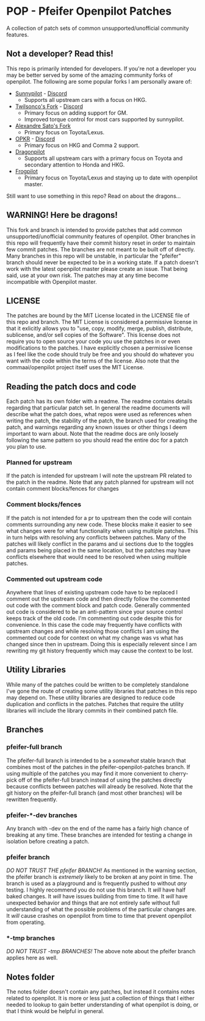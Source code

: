 # POP - Pfeifer Openpilot Patches
A collection of patch sets of common unsupported/unofficial community features.

## Not a developer? Read this!
This repo is primarily intended for developers. If you're not a developer you
may be better served by some of the amazing community forks of openpilot. The
following are some popular forks I am personally aware of:
* [Sunnypilot](https://github.com/sunnyhaibin/sunnypilot) -
  [Discord](https://discord.gg/RB9UFGTHTZ)
    - Supports all upstream cars with a focus on HKG.
* [Twilsonco's Fork](https://github.com/twilsonco/openpilot) -
  [Discord](https://discord.com/channels/469524606043160576/884811574773157949)
    - Primary focus on adding support for GM.
    - Improved torque control for most cars supported by sunnypilot.
* [Alexandre Sato's Fork](https://github.com/AlexandreSato/openpilot/tree/personal3)
    - Primary focus on Toyota/Lexus.
* [OPKR](https://github.com/openpilotkr/openpilot) -
  [Discord](https://discord.gg/pppFp2pVW3)
    - Primary focus on HKG and Comma 2 support.
* [Dragonpilot](https://github.com/dragonpilot-community/dragonpilot)
    - Supports all upstream cars with a primary focus on Toyota and secondary
    attention to Honda and HKG.
* [Frogpilot](https://github.com/FrogAi/FrogPilot)
    - Primary focus on Toyota/Lexus and staying up to date with openpilot
      master.

Still want to use something in this repo? Read on about the dragons...

## WARNING! Here be dragons!
This fork and branch is intended to provide patches that add common
unsupported/unofficial community features of openpilot. Other branches in this
repo will frequently have their commit history reset in order to maintain few
commit patches. The branches are not meant to be built off of directly. Many
branches in this repo will be unstable, in particular the "pfeifer" branch
should never be expected to be in a working state. If a patch doesn't work with
the latest openpilot master please create an issue. That being said, use at your
own risk. The patches may at any time become incompatible with Openpilot master.

## LICENSE
The patches are bound by the MIT License located in the LICENSE file of this
repo and branch. The MIT License is considered a permissive license in that it
exlicitly allows you to "use, copy, modify, merge, publish, distribute,
sublicense, and/or sell copies of the Software". This license does not require
you to open source your code you use the patches in or even modifications to the
patches. I have explicitly chosen a permissive license as I feel like the code
should truly be free and you should do whatever you want with the code within
the terms of the license. Also note that the commaai/openpilot project itself
uses the MIT License.

## Reading the patch docs and code
Each patch has its own folder with a readme. The readme contains details
regarding that particular patch set. In general the readme documents will
describe what the patch does, what repos were used as references when writing
the patch, the stability of the patch, the branch used for creating the patch,
and warnings regarding any known issues or other things I deem important to warn
about. Note that the readme docs are only loosely following the same pattern so
you should read the entire doc for a patch you plan to use.

### Planned for upstream
If the patch is intended for upstream I will note the upstream PR related to the
patch in the readme. Note that any patch planned for upstream will not contain
comment blocks/fences for changes

### Comment blocks/fences
If the patch is not intended for a pr to upstream then the code will contain
comments surrounding any new code. These blocks make it easier to see what
changes were for what functionality when using multiple patches. This in turn
helps with resolving any conflicts between patches. Many of the patches will
likely conflict in the params and ui sections due to the toggles and params
being placed in the same location, but the patches may have conflicts elsewhere
that would need to be resolved when using multiple patches.

### Commented out upstream code
Anywhere that lines of existing upstream code have to be replaced I comment out
the upstream code and then directly follow the commented out code with the
comment block and patch code. Generally commented out code is considered to be
an anti-pattern since your source control keeps track of the old code. I'm
commenting out code despite this for convenience. In this case the code may
frequently have conflicts with upstream changes and while resolving those
conflicts I am using the commented out code for context on what my change was vs
what has changed since then in upstream. Doing this is especially relevent since
I am rewriting my git history frequently which may cause the context to be lost.

## Utility Libraries
While many of the patches could be written to be completely standalone I've gone
the route of creating some utility libraries that patches in this repo may
depend on. These utility libraries are designed to reduce code duplication and
conflicts in the patches. Patches that require the utility libraries will
include the library commits in their combined patch file.

## Branches
### pfeifer-full branch
The pfeifer-full branch is intended to be a _somewhat_ stable branch that
combines most of the patches in the pfeifer-openpilot-patches branch. If using
multiple of the patches you may find it more convenient to cherry-pick off of
the pfeifer-full branch instead of using the patches directly because conflicts
between patches will already be resolved. Note that the git history on the
pfeifer-full branch (and most other branches) will be rewritten frequently.

### pfeifer-\*-dev branches
Any branch with -dev on the end of the name has a fairly high chance of breaking
at any time. These branches are intended for testing a change in isolation
before creating a patch.

### pfeifer branch
_DO NOT TRUST THE pfeifer BRANCH!_ As mentioned in the warning section, the
pfeifer branch is _extremely_ likely to be broken at any point in time. The
branch is used as a playground and is frequently pushed to without _any_
testing. I highly recommend you do not use this branch. It _will_ have half
baked changes. It _will_ have issues building from time to time. It _will_ have
unexpected behavior and things that are not entirely safe without full
understanding of what the possible problems of the particular changes are. It
_will_ cause crashes on openpilot from time to time that prevent openpilot from
operating.

### \*-tmp branches
_DO NOT TRUST -tmp BRANCHES!_ The above note about the pfeifer branch applies
here as well.

## Notes folder
The notes folder doesn't contain any patches, but instead it contains notes
related to openpilot. It is more or less just a collection of things that I
either needed to lookup to gain better understanding of what openpilot is doing,
or that I think would be helpful in general.
